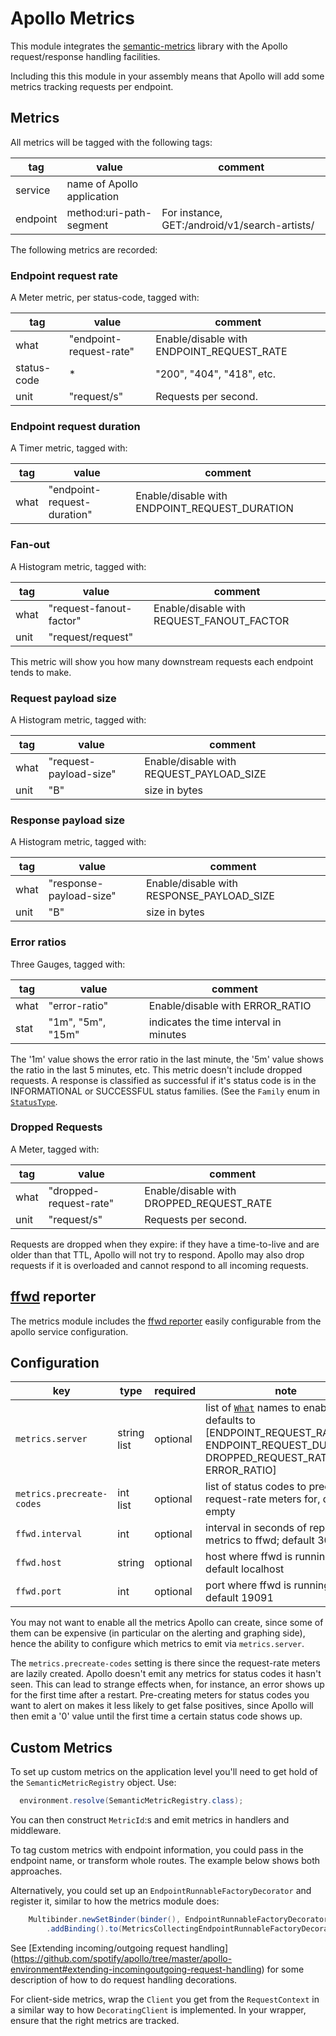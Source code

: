 # Apollo Metrics

This module integrates the [semantic-metrics](https://github.com/spotify/semantic-metrics) library
with the Apollo request/response handling facilities.

Including this this module in your assembly means that Apollo will add some metrics tracking
requests per endpoint.

## Metrics

All metrics will be tagged with the following tags:

| tag         | value                      | comment                                              |
|-------------|----------------------------|------------------------------------------------------|
| service     | name of Apollo application |                                                      |
| endpoint    | method:uri-path-segment    | For instance, GET:/android/v1/search-artists/<query> |

The following metrics are recorded:

### Endpoint request rate

A Meter metric, per status-code, tagged with:

| tag         | value                      | comment                                              |
|-------------|----------------------------|------------------------------------------------------|
| what        | "endpoint-request-rate"    | Enable/disable with ENDPOINT_REQUEST_RATE            |
| status-code | *                          | "200", "404", "418", etc.                            |
| unit        | "request/s"                | Requests per second.                                 |

### Endpoint request duration

A Timer metric, tagged with:

| tag         | value                      | comment                                              |
|-------------|----------------------------|------------------------------------------------------|
| what        | "endpoint-request-duration"|  Enable/disable with ENDPOINT_REQUEST_DURATION       |

### Fan-out

A Histogram metric, tagged with:

| tag         | value                      | comment                                              |
|-------------|----------------------------|------------------------------------------------------|
| what        | "request-fanout-factor"    | Enable/disable with REQUEST_FANOUT_FACTOR            |
| unit        | "request/request"          |                                                      |

This metric will show you how many downstream requests each endpoint tends to make.

### Request payload size

A Histogram metric, tagged with:

| tag         | value                      | comment                                              |
|-------------|----------------------------|------------------------------------------------------|
| what        | "request-payload-size"     | Enable/disable with REQUEST_PAYLOAD_SIZE             |
| unit        | "B"                        | size in bytes                                        |

### Response payload size

A Histogram metric, tagged with:

| tag         | value                      | comment                                              |
|-------------|----------------------------|------------------------------------------------------|
| what        | "response-payload-size"    | Enable/disable with RESPONSE_PAYLOAD_SIZE            |
| unit        | "B"                        | size in bytes                                        |

### Error ratios

Three Gauges, tagged with: 

| tag         | value                      | comment                                              |
|-------------|----------------------------|------------------------------------------------------|
| what        | "error-ratio"              | Enable/disable with ERROR_RATIO                      |
| stat        | "1m", "5m", "15m"          | indicates the time interval in minutes               |

The '1m' value shows the error ratio in the last minute, the '5m' value shows the ratio in 
the last 5 minutes, etc. This metric doesn't include dropped requests. A response is classified
as successful if it's status code is in the INFORMATIONAL or SUCCESSFUL status families. (See
the `Family` enum in [`StatusType`](../../apollo-api/src/main/java/com/spotify/apollo/StatusType.java).

### Dropped Requests

A Meter, tagged with: 

| tag         | value                      | comment                                              |
|-------------|----------------------------|------------------------------------------------------|
| what        | "dropped-request-rate"     | Enable/disable with DROPPED_REQUEST_RATE             |
| unit        | "request/s"                | Requests per second.                                 |

Requests are dropped when they expire: if they have a time-to-live and are older than
that TTL, Apollo will not try to respond. Apollo may also drop requests if it is 
overloaded and cannot respond to all incoming requests.


## [ffwd](https://github.com/spotify/ffwd) reporter

The metrics module includes the [ffwd reporter](https://github.com/spotify/semantic-metrics#provided-plugins)
easily configurable from the apollo service configuration.

## Configuration

key | type | required | note
--- | ---- | -------- | ----
`metrics.server` | string list | optional | list of [`What`](src/main/java/com/spotify/apollo/metrics/semantic/What.java) names to enable; defaults to [ENDPOINT_REQUEST_RATE, ENDPOINT_REQUEST_DURATION, DROPPED_REQUEST_RATE, ERROR_RATIO]
`metrics.precreate-codes` | int list | optional | list of status codes to precreate request-rate meters for, default empty
`ffwd.interval` | int | optional | interval in seconds of reporting metrics to ffwd; default 30
`ffwd.host` | string | optional | host where ffwd is running; default localhost
`ffwd.port` | int | optional | port where ffwd is running; default 19091

You may not want to enable all the metrics Apollo can create, since some of them can be expensive 
(in particular on the alerting and graphing side), hence the ability to configure which
metrics to emit via `metrics.server`.

The `metrics.precreate-codes` setting is there since the request-rate meters
are lazily created. Apollo doesn't emit any metrics for status codes it hasn't
seen. This can lead to strange effects when, for instance, an error shows up
for the first time after a restart. Pre-creating meters for status codes you 
want to alert on makes it less likely to get false positives, since Apollo
will then emit a '0' value until the first time a certain status code shows up.

## Custom Metrics

To set up custom metrics on the application level you'll need to get hold of the
`SemanticMetricRegistry` object. Use:
```java
  environment.resolve(SemanticMetricRegistry.class);
```

You can then construct `MetricId`:s and emit metrics in handlers and middleware.

To tag custom metrics with endpoint information, you could pass in the endpoint name, or transform
whole routes. The example below shows both approaches.

Alternatively, you could set up an `EndpointRunnableFactoryDecorator` and register
it, similar to how the metrics module does:
```java
    Multibinder.newSetBinder(binder(), EndpointRunnableFactoryDecorator.class)
        .addBinding().to(MetricsCollectingEndpointRunnableFactoryDecorator.class);
```
See [Extending incoming/outgoing request handling]
(https://github.com/spotify/apollo/tree/master/apollo-environment#extending-incomingoutgoing-request-handling)
for some description of how to do request handling decorations.

For client-side metrics, wrap the ```Client``` you get from the ```RequestContext``` in a similar
way to how ```DecoratingClient``` is implemented. In your wrapper, ensure that the right metrics
are tracked.

